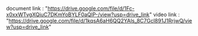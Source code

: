 document link : "https://drive.google.com/file/d/1Fc-x0xxWTvgXQjuC7DKmYoBYLF0aQlP-/view?usp=drive_link"
video link : "https://drive.google.com/file/d/1kqsA6aH6QQ2YAls_8C7Gcl891J1RrjwQ/view?usp=drive_link" 
